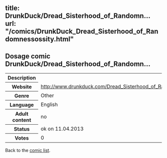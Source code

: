 title: DrunkDuck/Dread_Sisterhood_of_Randomn...
url: "/comics/DrunkDuck_Dread_Sisterhood_of_Randomnessossity.html"
---
Dosage comic DrunkDuck/Dread_Sisterhood_of_Randomn...
-----------------------------------------

<table class="comicinfo">
<tr>
<th>Description</th><td></td>
</tr>
<tr>
<th>Website</th><td><a href="http://www.drunkduck.com/Dread_Sisterhood_of_Randomnessossity/">http://www.drunkduck.com/Dread_Sisterhood_of_Randomnessossity/</a></td>
</tr>
<tr>
<th>Genre</th><td>Other</td>
</tr>
<tr>
<th>Language</th><td>English</td>
</tr>
<tr>
<th>Adult content</th><td>no</td>
</tr>
<tr>
<th>Status</th><td>ok on 11.04.2013</td>
</tr>
<tr>
<th>Votes</th><td>0</div></td>
</tr>
</table>

Back to the [comic list](../comic-index.html).
